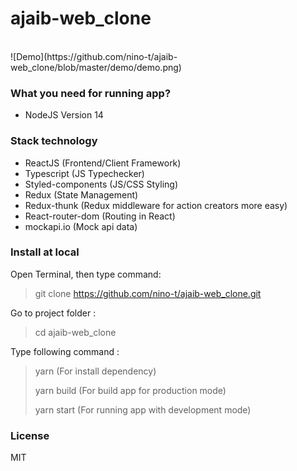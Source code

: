 # ajaib-web_clone
<br>
![Demo](https://github.com/nino-t/ajaib-web_clone/blob/master/demo/demo.png)

### What you need for running app?

- NodeJS Version 14

### Stack technology
- ReactJS (Frontend/Client Framework)
- Typescript (JS Typechecker)
- Styled-components (JS/CSS Styling)
- Redux (State Management)
- Redux-thunk (Redux middleware for action creators more easy)
- React-router-dom (Routing in React)
- mockapi.io (Mock api data)

### Install at local
Open Terminal, then type command:  
> git clone https://github.com/nino-t/ajaib-web_clone.git

Go to project folder :
> cd ajaib-web_clone

Type following command :  

> yarn (For install dependency)
>
> yarn build (For build app for production mode)
>
> yarn start (For running app with development mode)

### License
MIT
